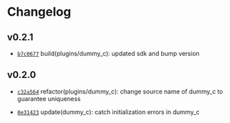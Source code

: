 # Changelog

## v0.2.1

* [`b7c0677`](https://github.com/falcosecurity/plugins/commit/b7c0677) build(plugins/dummy_c): updated sdk and bump version


## v0.2.0

* [`c32a564`](https://github.com/falcosecurity/plugins/commit/c32a564) refactor(plugins/dummy_c): change source name of dummy_c to guarantee uniqueness

* [`0e31423`](https://github.com/falcosecurity/plugins/commit/0e31423) update(dummy_c): catch initialization errors in dummy_c


